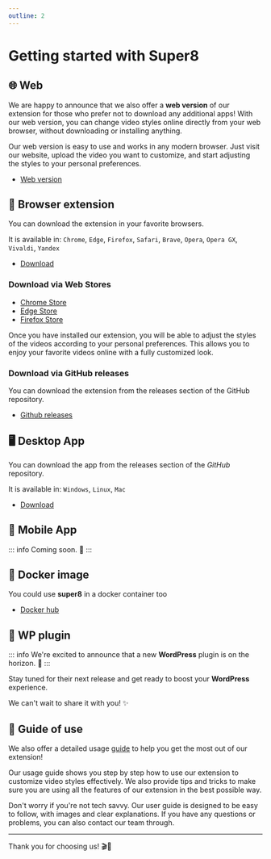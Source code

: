 ```yaml
---
outline: 2
---
```

# Getting started with Super8

## 🌐 Web

We are happy to announce that we also offer a **web version** of our extension for those who prefer not to download any additional apps! With our web version, you can change video styles online directly from your web browser, without downloading or installing anything.

Our web version is easy to use and works in any modern browser. Just visit our website, upload the video you want to customize, and start adjusting the styles to your personal preferences.

- [Web version](https://super8.pigeonposse.com/)

## 🧩 Browser extension

You can download the extension in your favorite browsers.

It is available in: `Chrome`, `Edge`, `Firefox`, `Safari`, `Brave`, `Opera`, `Opera GX`, `Vivaldi`, `Yandex`

- [Download](https://github.com/pigeonposse/super8/releases)

### Download via Web Stores

- [Chrome Store](https://chromewebstore.google.com/detail/super8/aejkinmllndkgoodkfbhfkffnebmibkd)
- [Edge Store](https://chromewebstore.google.com/detail/super8/aejkinmllndkgoodkfbhfkffnebmibkd)
- [Firefox Store](https://addons.mozilla.org/es/firefox/addon/super8/)

Once you have installed our extension, you will be able to adjust the styles of the videos according to your personal preferences. This allows you to enjoy your favorite videos online with a fully customized look.

### Download via GitHub releases

You can download the extension from the releases section of the GitHub repository.

- [Github releases](https://github.com/pigeonposse/super8/releases)

## 🖥️ Desktop App

You can download the app from the releases section of the _GitHub_ repository.

It is available in: `Windows`, `Linux`, `Mac`

- [Download](https://github.com/pigeonposse/super8/releases)

## 📱 Mobile App

::: info Coming soon. 🚀
:::

## 🐳 Docker image

You could use **super8** in a docker container too

- [Docker hub](https://hub.docker.com/r/pigeonposse/super8)

## 🔌 WP plugin

::: info We're excited to announce that a new **WordPress** plugin is on the horizon. 🚀
:::

Stay tuned for their next release and get ready to boost your **WordPress** experience.

We can't wait to share it with you! ✨

## 📙 Guide of use

We also offer a detailed usage [guide](/guide-filters) to help you get the most out of our extension!

Our usage guide shows you step by step how to use our extension to customize video styles effectively. We also provide tips and tricks to make sure you are using all the features of our extension in the best possible way.

Don't worry if you're not tech savvy. Our user guide is designed to be easy to follow, with images and clear explanations. If you have any questions or problems, you can also contact our team through.

---
Thank you for choosing us! 🎬🎨
